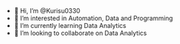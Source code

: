- 👋 Hi, I’m @Kurisu0330
- 👀 I’m interested in Automation, Data and Programming
- 🌱 I’m currently learning Data Analytics
- 💞️ I’m looking to collaborate on Data Analytics

<!---
Kurisu0330/Kurisu0330 is a ✨ special ✨ repository because its `README.md` (this file) appears on your GitHub profile.
You can click the Preview link to take a look at your changes.
--->
